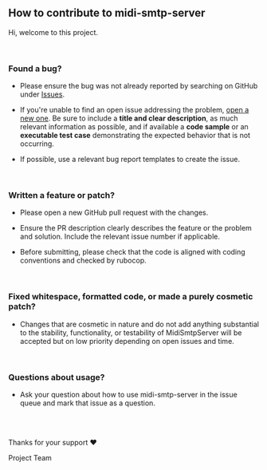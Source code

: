 ## How to contribute to midi-smtp-server

Hi, welcome to this project.


<br/>

### Found a bug?

* Please ensure the bug was not already reported by searching on GitHub under [Issues](https://github.com/4commerce-technologies-AG/midi-smtp-server/issues).

* If you're unable to find an open issue addressing the problem, [open a new one](https://github.com/4commerce-technologies-AG/midi-smtp-server/issues/new). Be sure to include a **title and clear description**, as much relevant information as possible, and if available a **code sample** or an **executable test case** demonstrating the expected behavior that is not occurring.

* If possible, use a relevant bug report templates to create the issue.


<br/>

### Written a feature or patch?

* Please open a new GitHub pull request with the changes.

* Ensure the PR description clearly describes the feature or the problem and solution. Include the relevant issue number if applicable.

* Before submitting, please check that the code is aligned with coding conventions and checked by rubocop.


<br/>

### Fixed whitespace, formatted code, or made a purely cosmetic patch?

* Changes that are cosmetic in nature and do not add anything substantial to the stability, functionality, or testability of MidiSmtpServer will be accepted but on low priority depending on open issues and time.


<br/>

### Questions about usage?

* Ask your question about how to use midi-smtp-server in the issue queue and mark that issue as a question.


<br/>

<br/>

Thanks for your support :hearts:

Project Team
